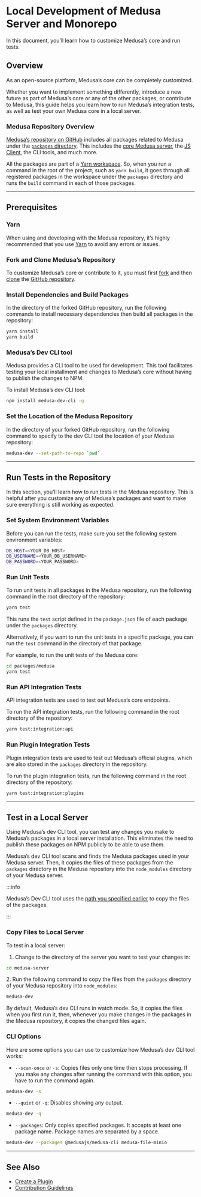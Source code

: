 # Local Development of Medusa Server and Monorepo

In this document, you’ll learn how to customize Medusa’s core and run tests.

## Overview

As an open-source platform, Medusa’s core can be completely customized.

Whether you want to implement something differently, introduce a new future as part of Medusa’s core or any of the other packages, or contribute to Medusa, this guide helps you learn how to run Medusa’s integration tests, as well as test your own Medusa core in a local server.

### Medusa Repository Overview

[Medusa’s repository on GitHub](https://github.com/medusajs/medusa) includes all packages related to Medusa under the [`packages` directory](https://github.com/medusajs/medusa/tree/master/packages). This includes the [core Medusa server](https://github.com/medusajs/medusa/tree/master/packages/medusa), the [JS Client](https://github.com/medusajs/medusa/tree/master/packages/medusa-js), the CLI tools, and much more.

All the packages are part of a [Yarn workspace](https://classic.yarnpkg.com/lang/en/docs/workspaces/). So, when you run a command in the root of the project, such as `yarn build`, it goes through all registered packages in the workspace under the `packages` directory and runs the `build` command in each of those packages.

---

## Prerequisites

### Yarn

When using and developing with the Medusa repository, it’s highly recommended that you use [Yarn](https://yarnpkg.com/getting-started/install) to avoid any errors or issues.

### Fork and Clone Medusa’s Repository

To customize Medusa’s core or contribute to it, you must first [fork](https://docs.github.com/en/get-started/quickstart/fork-a-repo) and then [clone](https://docs.github.com/en/get-started/quickstart/fork-a-repo#cloning-your-forked-repository) the [GitHub repository](https://github.com/medusajs/medusa).

### Install Dependencies and Build Packages

In the directory of the forked GitHub repository, run the following commands to install necessary dependencies then build all packages in the repository:

```bash
yarn install
yarn build
```

### Medusa’s Dev CLI tool

Medusa provides a CLI tool to be used for development. This tool facilitates testing your local installment and changes to Medusa’s core without having to publish the changes to NPM.

To install Medusa’s dev CLI tool:

```bash npm2yarn
npm install medusa-dev-cli -g
```

### Set the Location of the Medusa Repository

In the directory of your forked GitHub repository, run the following command to specify to the dev CLI tool the location of your Medusa repository:

```bash
medusa-dev --set-path-to-repo `pwd`
```

---

## Run Tests in the Repository

In this section, you’ll learn how to run tests in the Medusa repository. This is helpful after you customize any of Medusa’s packages and want to make sure everything is still working as expected.

### Set System Environment Variables

Before you can run the tests, make sure you set the following system environment variables:

```bash
DB_HOST=<YOUR_DB_HOST>
DB_USERNAME=<YOUR_DB_USERNAME>
DB_PASSWORD=<YOUR_PASSWORD>
```

### Run Unit Tests

To run unit tests in all packages in the Medusa repository, run the following command in the root directory of the repository:

```bash
yarn test
```

This runs the `test` script defined in the `package.json` file of each package under the `packages` directory.

Alternatively, if you want to run the unit tests in a specific package, you can run the `test` command in the directory of that package.

For example, to run the unit tests of the Medusa core:

```bash
cd packages/medusa
yarn test
```

### Run API Integration Tests

API integration tests are used to test out Medusa’s core endpoints.

To run the API integration tests, run the following command in the root directory of the repository:

```bash
yarn test:integration:api
```

### Run Plugin Integration Tests

Plugin integration tests are used to test out Medusa’s official plugins, which are also stored in the `packages` directory in the repository.

To run the plugin integration tests, run the following command in the root directory of the repository:

```bash
yarn test:integration:plugins
```

---

## Test in a Local Server

Using Medusa’s dev CLI tool, you can test any changes you make to Medusa’s packages in a local server installation. This eliminates the need to publish these packages on NPM publicly to be able to use them.

Medusa’s dev CLI tool scans and finds the Medusa packages used in your Medusa server. Then, it copies the files of these packages from the `packages` directory in the Medusa repository into the `node_modules` directory of your Medusa server.

:::info

Medusa’s Dev CLI tool uses the [path you specified earlier](#set-the-location-of-the-medusa-repository) to copy the files of the packages.

:::

### Copy Files to Local Server

To test in a local server:

1. Change to the directory of the server you want to test your changes in:

```bash
cd medusa-server
```

2\. Run the following command to copy the files from the `packages` directory of your Medusa repository into `node_modules`:

```bash
medusa-dev
```

By default, Medusa’s dev CLI runs in watch mode. So, it copies the files when you first run it, then, whenever you make changes in the packages in the Medusa repository, it copies the changed files again.

### CLI Options

Here are some options you can use to customize how Medusa’s dev CLI tool works:

- `--scan-once` or `-s`: Copies files only one time then stops processing. If you make any changes after running the command with this option, you have to run the command again.

```bash
medusa-dev -s
```

- `--quiet` or `-q`: Disables showing any output.

```bash
medusa-dev -q
```

- `--packages`: Only copies specified packages. It accepts at least one package name. Package names are separated by a space.

```bash
medusa-dev --packages @medusajs/medusa-cli medusa-file-minio
```

---

## See Also

- [Create a Plugin](../advanced/backend/plugins/create.md)
- [Contribution Guidelines](https://github.com/medusajs/medusa/blob/master/CONTRIBUTING.md)
